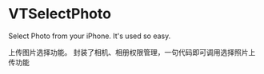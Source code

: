 # VTSelectPhoto
Select Photo from your iPhone.
It's used so easy.

上传图片选择功能。
封装了相机、相册权限管理，一句代码即可调用选择照片上传功能
